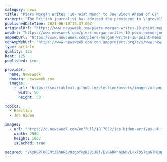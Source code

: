 ```yaml
---
category: news
title: "Piers Morgan Writes '10-Point Memo' to Joe Biden Ahead of G7"
excerpt: "The British journalist has advised the president to \"grovel\" to Queen Elizabeth II and not mention Meghan and Harry."
publishedDateTime: 2021-06-10T15:37:00Z
originalUrl: "https://www.newsweek.com/piers-morgan-writes-10-point-memo-joe-biden-ahead-g7-1599363"
webUrl: "https://www.newsweek.com/piers-morgan-writes-10-point-memo-joe-biden-ahead-g7-1599363"
ampWebUrl: "https://www.newsweek.com/piers-morgan-writes-10-point-memo-joe-biden-ahead-g7-1599363?amp=1"
cdnAmpWebUrl: "https://www-newsweek-com.cdn.ampproject.org/c/s/www.newsweek.com/piers-morgan-writes-10-point-memo-joe-biden-ahead-g7-1599363?amp=1"
type: article
quality: 125
heat: 125
published: true

provider:
  name: Newsweek
  domain: newsweek.com
  images:
    - url: "https://smartableai.github.io/election/assets/images/organizations/newsweek.com-50x50.jpg"
      width: 50
      height: 50

topics:
  - Election
  - Joe Biden

images:
  - url: "https://d.newsweek.com/en/full/1817632/joe-biden-arrives-uk.jpg"
    width: 2500
    height: 1667
    isCached: true

secured: "VKxRGPTOREMtZ6hnR6v9zgoYkpRJ8iJ8l/EvGAhkhhXNHVL+xTbS7quGTNCapPN0eKkDWH+S5SSu+8Pn8tpmgyxyqRjI7ljR4rYMWhjcrwgl/NXoCEqA/3SgPMRQnMu/PflA7ZDk2dr1oHJ8llQ+qXq9A8M+P9BHpG9UZTwKS+vUKe+hFEsZUqfxY+FokLJr5sM7eZGyJNQuwc9tmdlu2QjMVvlc/3jgUiz3YTuloQFbCr+nbqd8/fGQN+FaDwm9w1Y9UwR8g5psokB8XNjRjo9osENTX1+Z/vUDHE/qdB4477TNi/JSw5YmGPQRnCB/kTEPFHIdxjg1pJpjL2ur44lNqdY7hC3mbfUVPjBvjko=;/aYC+54R8S3V0oh5BPQ2yg=="
---
```



